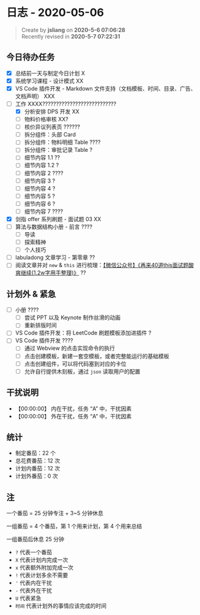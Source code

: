 日志 - 2020-05-06
===

> Create by **jsliang** on **2020-5-6 07:06:28**  
> Recently revised in **2020-5-7 07:22:31**

## 今日待办任务

* [x] 总结前一天与制定今日计划 X
* [x] 系统学习课程 - 设计模式 XX
* [x] VS Code 插件开发 - Markdown 文件支持（文档模板、时间、目录、广告、文档声明） XXX
* [ ] 工作 XXXX???????????????????????????
  * [x] 分析安排 DPS 开发 XX
  * [ ] 物料价格审核 XX?
  * [ ] 核价异议列表页 ??????
  * [ ] 拆分组件：头部 Card
  * [ ] 拆分组件：物料明细 Table ????
  * [ ] 拆分组件：审批记录 Table ?
  * [ ] 细节内容 1.1 ??
  * [ ] 细节内容 1.2 ?
  * [ ] 细节内容 2 ????
  * [ ] 细节内容 3 ?
  * [ ] 细节内容 4 ?
  * [ ] 细节内容 5 ?
  * [ ] 细节内容 6 ?
  * [ ] 细节内容 7 ????
* [x] 剑指 offer 系列刷题 - 面试题 03 XX
* [ ] 算法与数据结构小册 - 前言 ????
  * [ ] 导读
  * [ ] 探索精神
  * [ ] 个人技巧
* [ ] labuladong 文章学习 - 第零章 ??
* [ ] 阅读文章并对 `new` & `this` 进行梳理：[【微信公众号】《再来40道this面试题酸爽继续(1.2w字用手整理)》](https://mp.weixin.qq.com/s/k8PngT7afosSxUJSECRtJA) ??

## 计划外 & 紧急

* [ ] 小册 ????
  * [ ] 尝试 PPT 以及 Keynote 制作丝滑的动画
  * [ ] 重新排版时间
* [ ] VS Code 插件开发：将 LeetCode 刷题模板添加进插件 ?
* [ ] VS Code 插件开发 ????
  * [ ] 通过 Webview 的点击实现命令的执行
  * [ ] 点击创建模板，新建一套空模板，或者完整能运行的基础模板
  * [ ] 点击创建组件，可以将代码塞到对应的卡位
  * [ ] 允许自行提供木刻板，通过 `json` 读取用户的配置

## 干扰说明

* 【00:00:00】 内在干扰，任务 “A” 中，干扰因素
* 【00:00:00】 外在干扰，任务 “A” 中，干扰因素

## 统计

* 制定番茄：22 个
* 总花费番茄：12 次
* 计划内番茄：12 次
* 计划外番茄：0 次

## 注

一个番茄 = 25 分钟专注 + 3~5 分钟休息

一组番茄 = 4 个番茄，第 1 个用来计划，第 4 个用来总结

一组番茄后休息 25 分钟

* `?` 代表一个番茄
* `X` 代表计划内完成一次
* `x` 代表额外附加完成一次
* `!` 代表计划多余不需要
* `'` 代表内在干扰
* `-` 代表外在干扰
* `U` 代表紧急
* `时间` 代表计划外的事情应该完成的时间
